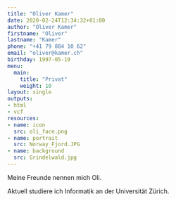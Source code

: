 ```yaml
---
title: "Oliver Kamer"
date: 2020-02-24T12:34:32+01:00
author: "Oliver Kamer"
firstname: "Oliver"
lastname: "Kamer"
phone: "+41 79 884 10 62"
email: "oliver@kamer.ch"
birthday: 1997-05-19
menu:
  main:
    title: "Privat"
    weight: 10
layout: single
outputs:
- html
- vcf
resources:
- name: icon
  src: oli_face.png
- name: portrait
  src: Norway_Fjord.JPG
- name: background
  src: Grindelwald.jpg
---
```


Meine Freunde nennen mich Oli.

Aktuell studiere ich Informatik an der Universität Zürich.